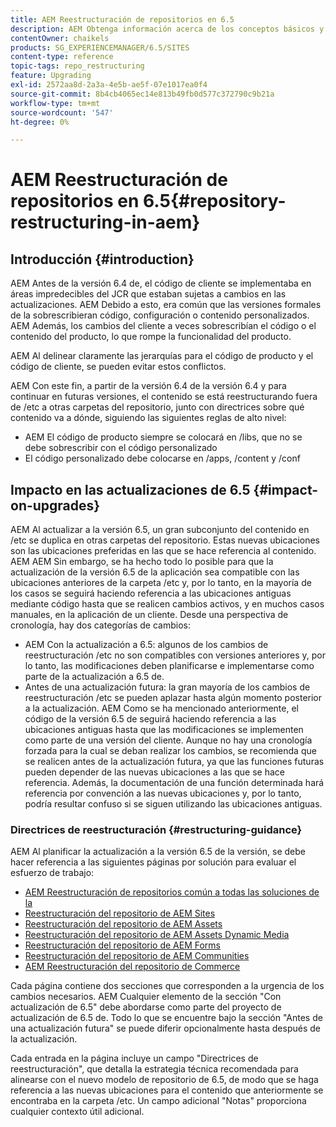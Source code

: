 ```yaml
---
title: AEM Reestructuración de repositorios en 6.5
description: AEM Obtenga información acerca de los conceptos básicos y el razonamiento detrás de la reestructuración de repositorios en.5
contentOwner: chaikels
products: SG_EXPERIENCEMANAGER/6.5/SITES
content-type: reference
topic-tags: repo_restructuring
feature: Upgrading
exl-id: 2572aa8d-2a3a-4e5b-ae5f-07e1017ea0f4
source-git-commit: 8b4cb4065ec14e813b49fb0d577c372790c9b21a
workflow-type: tm+mt
source-wordcount: '547'
ht-degree: 0%

---
```


# AEM Reestructuración de repositorios en 6.5{#repository-restructuring-in-aem}

## Introducción {#introduction}

AEM Antes de la versión 6.4 de, el código de cliente se implementaba en áreas impredecibles del JCR que estaban sujetas a cambios en las actualizaciones. AEM Debido a esto, era común que las versiones formales de la sobrescribieran código, configuración o contenido personalizados. AEM Además, los cambios del cliente a veces sobrescribían el código o el contenido del producto, lo que rompe la funcionalidad del producto.

AEM Al delinear claramente las jerarquías para el código de producto y el código de cliente, se pueden evitar estos conflictos.

AEM Con este fin, a partir de la versión 6.4 de la versión 6.4 y para continuar en futuras versiones, el contenido se está reestructurando fuera de /etc a otras carpetas del repositorio, junto con directrices sobre qué contenido va a dónde, siguiendo las siguientes reglas de alto nivel:

* AEM El código de producto siempre se colocará en /libs, que no se debe sobrescribir con el código personalizado
* El código personalizado debe colocarse en /apps, /content y /conf

## Impacto en las actualizaciones de 6.5 {#impact-on-upgrades}

AEM Al actualizar a la versión 6.5, un gran subconjunto del contenido en /etc se duplica en otras carpetas del repositorio. Estas nuevas ubicaciones son las ubicaciones preferidas en las que se hace referencia al contenido. AEM AEM Sin embargo, se ha hecho todo lo posible para que la actualización de la versión 6.5 de la aplicación sea compatible con las ubicaciones anteriores de la carpeta /etc y, por lo tanto, en la mayoría de los casos se seguirá haciendo referencia a las ubicaciones antiguas mediante código hasta que se realicen cambios activos, y en muchos casos manuales, en la aplicación de un cliente. Desde una perspectiva de cronología, hay dos categorías de cambios:

* AEM Con la actualización a 6.5: algunos de los cambios de reestructuración /etc no son compatibles con versiones anteriores y, por lo tanto, las modificaciones deben planificarse e implementarse como parte de la actualización a 6.5 de.
* Antes de una actualización futura: la gran mayoría de los cambios de reestructuración /etc se pueden aplazar hasta algún momento posterior a la actualización. AEM Como se ha mencionado anteriormente, el código de la versión 6.5 de seguirá haciendo referencia a las ubicaciones antiguas hasta que las modificaciones se implementen como parte de una versión del cliente. Aunque no hay una cronología forzada para la cual se deban realizar los cambios, se recomienda que se realicen antes de la actualización futura, ya que las funciones futuras pueden depender de las nuevas ubicaciones a las que se hace referencia. Además, la documentación de una función determinada hará referencia por convención a las nuevas ubicaciones y, por lo tanto, podría resultar confuso si se siguen utilizando las ubicaciones antiguas.

### Directrices de reestructuración {#restructuring-guidance}

AEM Al planificar la actualización a la versión 6.5 de la versión, se debe hacer referencia a las siguientes páginas por solución para evaluar el esfuerzo de trabajo:

* [AEM Reestructuración de repositorios común a todas las soluciones de la](/help/sites-deploying/all-repository-restructuring-in-aem-6-5.md)
* [Reestructuración del repositorio de AEM Sites](/help/sites-deploying/sites-repository-restructuring-in-aem-6-5.md)
* [Reestructuración del repositorio de AEM Assets](/help/sites-deploying/assets-repository-restructuring-in-aem-6-5.md)
* [Reestructuración del repositorio de AEM Assets Dynamic Media](/help/sites-deploying/dynamicmedia-repository-restructuring-in-aem-6-5.md)
* [Reestructuración del repositorio de AEM Forms](/help/sites-deploying/forms-repository-restructuring-in-aem-6-5.md)
* [Reestructuración del repositorio de AEM Communities](/help/sites-deploying/communities-repository-restructuring-in-aem-6-5.md)
* [AEM Reestructuración del repositorio de Commerce](/help/sites-deploying/ecommerce-repository-restructuring-in-aem-6-5.md)

Cada página contiene dos secciones que corresponden a la urgencia de los cambios necesarios. AEM Cualquier elemento de la sección &quot;Con actualización de 6.5&quot; debe abordarse como parte del proyecto de actualización de 6.5 de. Todo lo que se encuentre bajo la sección &quot;Antes de una actualización futura&quot; se puede diferir opcionalmente hasta después de la actualización.

Cada entrada en la página incluye un campo &quot;Directrices de reestructuración&quot;, que detalla la estrategia técnica recomendada para alinearse con el nuevo modelo de repositorio de 6.5, de modo que se haga referencia a las nuevas ubicaciones para el contenido que anteriormente se encontraba en la carpeta /etc. Un campo adicional &quot;Notas&quot; proporciona cualquier contexto útil adicional.
